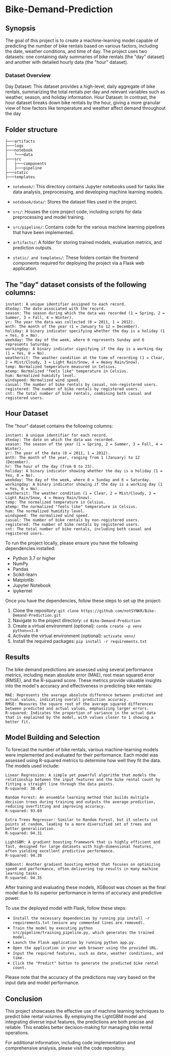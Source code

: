 # Bike-Demand-Prediction

## Synopsis

The goal of this project is to create a machine-learning model capable of predicting the number of bike rentals based on various factors, including the date, weather conditions, and time of day. The project uses two datasets: one containing daily summaries of bike rentals (the "day" dataset) and another with detailed hourly data (the "hour" dataset).

### Dataset Overview
Day Dataset: This dataset provides a high-level, daily aggregate of bike rentals, summarizing the total rentals per day and relevant variables such as weather, season, and holiday information.
Hour Dataset: In contrast, the hour dataset breaks down bike rentals by the hour, giving a more granular view of how factors like temperature and weather affect demand throughout the day

## Folder structure

```
├───artifacts
├───logs
├───notebook
│   └───data
├───src
│   ├───components
│   ├───pipeline
├───static
├───templates
```
- `notebook/`: This directory contains Jupyter notebooks used for tasks like data analysis, preprocessing, and developing machine learning models.

- `notebook/data/`: Stores the dataset files used in the project.

- `src/`: Houses the core project code, including scripts for data preprocessing and model training.

- `src/pipeline/`: Contains code for the various machine learning pipelines that have been implemented.

- `artifacts/`: A folder for storing trained models, evaluation metrics, and prediction outputs.

- `static/ and templates/`: These folders contain the frontend components required for deploying the project via a Flask web application.

## The "day" dataset consists of the following columns:


```
instant: A unique identifier assigned to each record.
dteday: The date associated with the record.
season: The season during which the data was recorded (1 = Spring, 2 = Summer, 3 = Fall, 4 = Winter).
yr: The year the data was collected (0 = 2011, 1 = 2012).
mnth: The month of the year (1 = January to 12 = December).
holiday: A binary indicator specifying whether the day is a holiday (1 = Yes, 0 = No).
weekday: The day of the week, where 0 represents Sunday and 6 represents Saturday.
workingday: A binary indicator signifying if the day is a working day (1 = Yes, 0 = No).
weathersit: The weather condition at the time of recording (1 = Clear, 2 = Mist/Cloudy, 3 = Light Rain/Snow, 4 = Heavy Rain/Snow).
temp: Normalized temperature measured in Celsius.
atemp: Normalized "feels like" temperature in Celsius.
hum: Normalized humidity level.
windspeed: Normalized wind speed.
casual: The number of bike rentals by casual, non-registered users.
registered: The number of bike rentals by registered users.
cnt: The total number of bike rentals, combining both casual and registered users.
```


## Hour Dataset

The "hour" dataset contains the following columns:

    instant: A unique identifier for each record.
    dteday: The date on which the data was recorded.
    season: The season of the year (1 = Spring, 2 = Summer, 3 = Fall, 4 = Winter).
    yr: The year of the data (0 = 2011, 1 = 2012).
    mnth: The month of the year, ranging from 1 (January) to 12 (December).
    hr: The hour of the day (from 0 to 23).
    holiday: A binary indicator showing whether the day is a holiday (1 = Yes, 0 = No).
    weekday: The day of the week, where 0 = Sunday and 6 = Saturday.
    workingday: A binary indicator showing if the day is a working day (1 = Yes, 0 = No).
    weathersit: The weather condition (1 = Clear, 2 = Mist/Cloudy, 3 = Light Rain/Snow, 4 = Heavy Rain/Snow).
    temp: The normalized temperature in Celsius.
    atemp: The normalized "feels like" temperature in Celsius.
    hum: The normalized humidity level.
    windspeed: The normalized wind speed.
    casual: The number of bike rentals by non-registered users.
    registered: The number of bike rentals by registered users.
    cnt: The total number of bike rentals, including both casual and registered users.

    
To run the project locally, please ensure you have the following dependencies installed:

- Python 3.7 or higher
- NumPy
- Pandas
- Scikit-learn
- Matplotlib
- Jupyter Notebook 
- ipykernel


Once you have the dependencies, follow these steps to set up the project:

1. Clone the repository: `git clone https://github.com/notSYNKR/Bike-Demand-Prediction.git`
3. Navigate to the project directory: `cd Bike-Demand-Prediction`
4. Create a virtual environment (optional): `conda create -p venv python==3.8`
5. Activate the virtual environment (optional): `activate venv/`
6. Install the required packages: `pip install -r requirements.txt`

## Results

The bike demand predictions are assessed using several performance metrics, including mean absolute error (MAE), root mean squared error (RMSE), and the R-squared score. These metrics provide valuable insights into the model's accuracy and effectiveness in predicting bike rentals:

    MAE: Represents the average absolute difference between predicted and actual values, indicating overall prediction accuracy.
    RMSE: Measures the square root of the average squared differences between predicted and actual values, emphasizing larger errors.
    R-squared: Indicates the proportion of variance in the actual data that is explained by the model, with values closer to 1 showing a better fit.


## Model Building and Selection
To forecast the number of bike rentals, various machine-learning models were implemented and evaluated for their performance. Each model was assessed using R-squared metrics to determine how well they fit the data. The models used include:

    Linear Regression: A simple yet powerful algorithm that models the relationship between the input features and the bike rental count by fitting a straight line through the data points.
    R-squared: 38.45
    
    Random Forest: An ensemble learning method that builds multiple decision trees during training and outputs the average prediction, reducing overfitting and improving accuracy.
    R-squared: 93.69
    
    Extra Trees Regressor: Similar to Random Forest, but it selects cut points at random, leading to a more diversified set of trees and better generalization.
    R-squared: 94.31
    
    LightGBM: A gradient boosting framework that is highly efficient and fast, designed for large datasets with high-dimensional features, often yielding excellent predictive performance.
    R-squared: 94.38
    
    XGBoost: Another gradient boosting method that focuses on optimizing speed and performance, often delivering top results in many machine learning tasks.
    R-squared: 94.35


After training and evaluating these models, XGBoost was chosen as the final model due to its superior performance in terms of accuracy and predictive power.


To use the deployed model with Flask, follow these steps:

- `Install the necessary dependencies by running pip install -r requirements.txt (ensure any commented lines are removed).`
- `Train the model by executing python src/pipeline/training_pipeline.py, which generates the trained model.`
- `Launch the Flask application by running python app.py.`
- `Open the application in your web browser using the provided URL.`
- `Input the required features, such as date, weather conditions, and time.`
- `Click the "Predict" button to generate the predicted bike rental count.`


Please note that the accuracy of the predictions may vary based on the input data and model performance.


## Conclusion

This project showcases the effective use of machine learning techniques to predict bike rental volumes. By employing the LightGBM model and integrating diverse input features, the predictions are both precise and reliable. This enables better decision-making for managing bike rental operations.

For additional information, including code implementation and comprehensive analysis, please visit the code repository.

